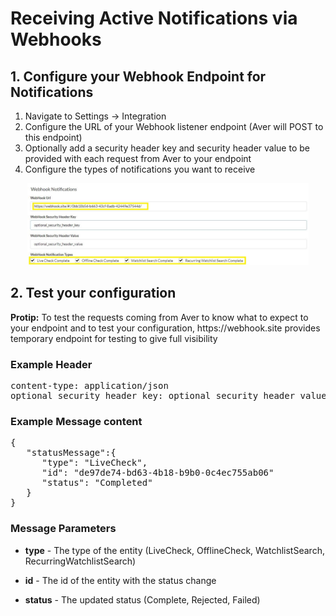 # Receiving Active Notifications via Webhooks

## 1. Configure your Webhook Endpoint for Notifications
1. Navigate to Settings -> Integration
2. Configure the URL of your Webhook listener endpoint (Aver will POST to this endpoint)
3. Optionally add a security header key and security header value to be provided with each request from Aver to your endpoint
4. Configure the types of notifications you want to receive

<p align="center">
<img src="../images/webhooks.jpg?raw=true?raw=true" width="450px">
</p>

## 2. Test your configuration
<p>
<b>Protip:</b>  To test the requests coming from Aver to know what to expect to your endpoint and to test your configuration, https://webhook.site provides temporary endpoint for testing to give full visibility
</p>

### Example Header
<pre>
content-type: application/json
optional_security_header_key: optional_security_header_value
</pre>

### Example Message content
<pre>
{
   "statusMessage":{
      "type": "LiveCheck",
      "id": "de97de74-bd63-4b18-b9b0-0c4ec755ab06"
      "status": "Completed"
   }
}
</pre>

### Message Parameters
- <b>type</b> - The type of the entity (LiveCheck, OfflineCheck, WatchlistSearch, RecurringWatchlistSearch)

- <b>id</b> - The id of the entity with the status change

- <b>status</b> - The updated status (Complete, Rejected, Failed)
